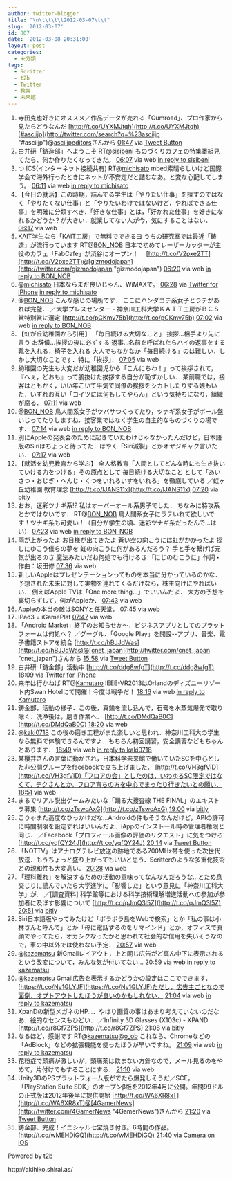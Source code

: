 ```yaml
---
author: twitter-blogger
title: "\n\t\t\t\t2012-03-07\t\t"
slug: '2012-03-07'
id: 807
date: '2012-03-08 20:31:00'
layout: post
categories:
  - 未分類
tags:
  - Scritter
  - t2b
  - Twitter
  - 教育
  - 未来館
---
```


<div xmlns:georss="http://www.georss.org/georss">

1.  <span><span>寺田克也好きにオススメ／作品データが売れる「Gumroad」、プロ作家から見たらどうなんだ [http://t.co/UYXMJtqh](http://t.co/UYXMJtqh)[#asciijp](http://twitter.com/search?q=%23asciijp "#asciijp")@[asciijpeditors](http://twitter.com/asciijpeditors "asciijpeditors")さんから</span> <span>[<span>01:47</span>](http://twitter.com/o_ob/status/177374992617586689) <span>via [Tweet Button](http://twitter.com/tweetbutton)</span></span></span>
2.  <span><span>白井研「鋳造部」へようこそ RT@[sisibeni](http://twitter.com/sisibeni "sisibeni") ものづくりカフェの特集番組見てたら、何か作りたくなってきた。</span> <span>[<span>06:07</span>](http://twitter.com/o_ob/status/177440447826894852) <span>via web</span> [in reply to sisibeni](http://twitter.com/sisibeni/status/177400083153821697)</span></span>
3.  <span><span>つ ICS(インターネット接続共有) RT@[michisato](http://twitter.com/michisato "michisato") mbed素晴らしいけど国際学会で海外行ったときにネットが不安定だと詰むなあ。と変な心配してしまう。</span> <span>[<span>06:11</span>](http://twitter.com/o_ob/status/177441311195009024) <span>via web</span> [in reply to michisato](http://twitter.com/michisato/status/177440555607928832)</span></span>
4.  <span><span>【今日の就活】この時期，詰んでる学生は「やりたい仕事」を探すのではなく「やりたくない仕事」と「やりたいわけではないけど，やればできる仕事」を明確に分類すべき．「好きな仕事」とは，「好かれた仕事」を好きになれるかどうか？が大きい．就業してない人が今，気にすることはない．</span> <span>[<span>06:17</span>](http://twitter.com/o_ob/status/177442750155862016) <span>via web</span></span></span>
5.  <span><span>KAIT学生なら「KAIT工房」で無料でできるヨ うちの研究室では最近「鋳造」が流行っています RT@[BON_NOB](http://twitter.com/BON_NOB "BON_NOB") 日本で初めてレーザーカッターが主役のカフェ「FabCafe」が渋谷にオープン！　 [http://t.co/V2pxe2TT](http://t.co/V2pxe2TT)@[gizmodojapan](http://twitter.com/gizmodojapan "gizmodojapan")</span> <span>[<span>06:20</span>](http://twitter.com/o_ob/status/177443498226745344) <span>via web</span> [in reply to BON_NOB](http://twitter.com/BON_NOB/status/177442737346457602)</span></span>
6.  <span><span>@[michisato](http://twitter.com/michisato "michisato") 日本ならまだ良いじゃん、WiMAXで。</span> <span>[<span>06:28</span>](http://twitter.com/o_ob/status/177445583076868096) <span>via [Twitter for iPhone](http://twitter.com/#!/download/iphone)</span> [in reply to michisato](http://twitter.com/michisato/status/177445070889431040)</span></span>
7.  <span><span>@[BON_NOB](http://twitter.com/BON_NOB "BON_NOB") こんな感じの場所です． ここにハンダゴテ系女子とラテがあれば完璧． ／大学プレスセンター - 神奈川工科大学ＫＡＩＴ工房がＢＣＳ賞特別賞に選定 [http://t.co/pCKmv75b](http://t.co/pCKmv75b)</span> <span>[<span>07:02</span>](http://twitter.com/o_ob/status/177454069420531712) <span>via web</span> [in reply to BON_NOB](http://twitter.com/BON_NOB/status/177447782397919233)</span></span>
8.  <span><span>【虹が丘幼稚園から引用】 「毎日続ける大切なこと」 挨拶…相手より先に言う お辞儀…挨拶の後に必ずする 返事…名前を呼ばれたらハイの返事をする 靴を入れる，椅子を入れる 大人でもなかなか「毎日続ける」のは難しい，しかし大切なことです．特に「挨拶」．</span> <span>[<span>07:05</span>](http://twitter.com/o_ob/status/177454913851375616) <span>via web</span></span></span>
9.  <span><span>幼稚園の先生も大変だが幼稚園児から「こんにちわ！」って挨拶されて，『へぇ，どおも』って腑抜けた挨拶する自分が恥ずかしい． 某前職では，接客はともかく，いい年こいて平気で同僚の挨拶をシカトしたりする娘もいた．いずれお互い「コイツには何もしてやらん」という気持ちになり，組織が腐る．</span> <span>[<span>07:11</span>](http://twitter.com/o_ob/status/177456463873187840) <span>via web</span></span></span>
10.  <span><span>@[BON_NOB](http://twitter.com/BON_NOB "BON_NOB") 鳥人間系女子がツバサつくってたり，ツナギ系女子がボール盤いじってたりしますね．接客業ではなく学生の自主的なものづくりの場です．</span> <span>[<span>07:14</span>](http://twitter.com/o_ob/status/177457135133802497) <span>via web</span> [in reply to BON_NOB](http://twitter.com/BON_NOB/status/177456802621956096)</span></span>
11.  <span><span>別にAppleの発表会のために起きていたわけじゃなかったんだけど，日本語版のSiriはちょっと待ってた．はやく「Siri滅裂」とかオヤジギャク言いたい．</span> <span>[<span>07:17</span>](http://twitter.com/o_ob/status/177457843400736769) <span>via web</span></span></span>
12.  <span><span>【就活を幼児教育から学ぶ】 全人格教育「人間としてどんな時にも生き抜いていける力をつける」その原点として 毎日続ける大切なこと として「あいさつ・おじぎ・へんじ・くつをいれるいすをいれる」を徹底している ／虹ヶ丘幼稚園 教育理念 [http://t.co/lJANS11x](http://t.co/lJANS11x)</span> <span>[<span>07:20</span>](http://twitter.com/o_ob/status/177458701274329088) <span>via [bitly](http://bit.ly)</span></span></span>
13.  <span><span>おお，迷彩ツナギ系!? 私はオーバーオール系男子でした． ちなみに特攻系とかではないです． RT@[BON_NOB](http://twitter.com/BON_NOB "BON_NOB") 鳥人間系女子にラテいれて欲しいです！ツナギ系も可愛い！（自分が学生の頃、迷彩ツナギ系だったんで…はい）</span> <span>[<span>07:23</span>](http://twitter.com/o_ob/status/177459354776244224) <span>via web</span> [in reply to BON_NOB](http://twitter.com/BON_NOB/status/177458480712658944)</span></span>
14.  <span><span>雨が上がったよ お日様が出てきたよ 蒼い空の向こうには虹がかかったよ 探しにゆこう僕らの夢を 虹の向こうに何があるんだろう？ 手と手を繋げば元気が出るのさ 魔法みたいだね何処でも行けるさ 「にじのむこうに」作詞・作曲：坂田修</span> <span>[<span>07:36</span>](http://twitter.com/o_ob/status/177462634847801344) <span>via web</span></span></span>
15.  <span><span>新しいAppleはプレゼンテーションってものを本当に分かっているのかな． 予想された未来に対して実物を連れてくるだけなら，株主向けにやればいい． 例えばApple TVは「One more thing...」でいいんだよ． 大方の予想を裏切らずして，何がAppleか．</span> <span>[<span>07:43</span>](http://twitter.com/o_ob/status/177464569004957696) <span>via web</span></span></span>
16.  <span><span>Appleの本当の敵はSONYと任天堂．</span> <span>[<span>07:45</span>](http://twitter.com/o_ob/status/177465004684099584) <span>via web</span></span></span>
17.  <span><span>iPad3 = iGamePlat</span> <span>[<span>07:47</span>](http://twitter.com/o_ob/status/177465546340712450) <span>via web</span></span></span>
18.  <span><span>「Android Market」終了のお知らせか～．ビジネスアプリとしてのプラットフォームは何処へ？ ／グーグル、「Google Play」を開設--アプリ、音楽、電子書籍ストアを統合 [http://t.co/hBJJdWas](http://t.co/hBJJdWas)@[cnet_japan](http://twitter.com/cnet_japan "cnet_japan")さんから</span> <span>[<span>15:58</span>](http://twitter.com/o_ob/status/177589001790816256) <span>via [Tweet Button](http://twitter.com/tweetbutton)</span></span></span>
19.  <span><span>白井研「鋳金部」活動中 [http://t.co/ddg8wfgT](http://t.co/ddg8wfgT)</span> <span>[<span>18:09</span>](http://twitter.com/o_ob/status/177622133827043330) <span>via [Twitter for iPhone](http://twitter.com/#!/download/iphone)</span></span></span>
20.  <span><span>来年は行かねば RT@[Kamutaro](http://twitter.com/Kamutaro "Kamutaro") IEEE-VR2013はOrlandのディズニーリゾート内Swan Hotelにて開催！今度は戦争だ！</span> <span>[<span>18:16</span>](http://twitter.com/o_ob/status/177623762496270338) <span>via web</span> [in reply to Kamutaro](http://twitter.com/Kamutaro/status/177611427866091520)</span></span>
21.  <span><span>鋳金部，活動の様子．この後，真鍮を流し込んで，石膏を水蒸気爆発で取り除く．洗浄後は，磨き作業へ． [http://t.co/DMdQaB0C](http://t.co/DMdQaB0C)</span> <span>[<span>18:20</span>](http://twitter.com/o_ob/status/177624915267162113) <span>via web</span></span></span>
22.  <span><span>@[kaki0718](http://twitter.com/kaki0718 "kaki0718") この後の磨き工程がまた楽しいと思われ．神奈川工科大の学生なら無料で体験できるんですよ．もちろん初回講習，安全講習などもちゃんとあります．</span> <span>[<span>18:49</span>](http://twitter.com/o_ob/status/177632165679480832) <span>via web</span> [in reply to kaki0718](http://twitter.com/kaki0718/status/177626725293895680)</span></span>
23.  <span><span>某櫻井さんの言葉に動かされ，日本科学未来館で働いていたSCを中心とした非公開グループをfacebookで立ち上げました． [http://t.co/VH3gfVID](http://t.co/VH3gfVID)「フロアの会」としたのは，いわゆるSC限定ではなくて，テクさんとか，フロア育ちの方を中心でまったり行きたいとの願い．</span> <span>[<span>18:51</span>](http://twitter.com/o_ob/status/177632652768190464) <span>via web</span></span></span>
24.  <span><span>まるでリアル脱出ゲームみたいな「踊る大捜査線 THE FINAL」のエキストラ募集 [http://t.co/zTswoAxG](http://t.co/zTswoAxG)</span> <span>[<span>19:00</span>](http://twitter.com/o_ob/status/177634930099109889) <span>via [bitly](http://bit.ly)</span></span></span>
25.  <span><span>こりゃまた高度なひっかけだな…Androidの件もそうなんだけど，APIの許可に時間制限を設定すればいいんだよ．iAppのインストール時の管理者権限と同じ． ／Facebook「プロフィール画像の評価のリクエスト」に気をつけろ [http://t.co/yqfQY24J](http://t.co/yqfQY24J)</span> <span>[<span>20:14</span>](http://twitter.com/o_ob/status/177653478456434688) <span>via [Tweet Button](http://twitter.com/tweetbutton)</span></span></span>
26.  <span><span>「NOTTV」はアナログテレビ放送の跡地である700MHz帯を使った次世代放送．もうちょっと盛り上がってもいいと思う．Scritterのような多重化技術との親和性も大変高い．</span> <span>[<span>20:28</span>](http://twitter.com/o_ob/status/177656946952904704) <span>via web</span></span></span>
27.  <span><span>「理科離れ」を解決するための活動の意味ってなんなんだろうな…とため息交じりに読んでいたら大学進学に「影響した」という意見に「神奈川工科大学」が． ／[調査資料] 科学館等における科学技術理解増進活動への参加が参加者に及ぼす影響について [http://t.co/qJmQ3l5Z](http://t.co/qJmQ3l5Z)</span> <span>[<span>20:51</span>](http://twitter.com/o_ob/status/177662900683546625) <span>via [bitly](http://bit.ly)</span></span></span>
28.  <span><span>Siri日本語版やってみたけど「ボラボラ島をWebで検索」とか「私の事は小林さんと呼んで」とか「母に電話するのをリマインド」とか，オフィスで真顔でやってたら，オカシクなったかと思われて社会的な信用を失いそうなので，車の中以外では使わない予定．</span> <span>[<span>20:57</span>](http://twitter.com/o_ob/status/177664361731592193) <span>via web</span></span></span>
29.  <span><span>@[kazematsu](http://twitter.com/kazematsu "kazematsu") 新Gmailレイアウト，上と同じ広告がど真ん中下に表示されるという改変について，みんな気が付いてない…</span> <span>[<span>20:59</span>](http://twitter.com/o_ob/status/177664876876021760) <span>via web</span> [in reply to kazematsu](http://twitter.com/kazematsu/status/177663128232927232)</span></span>
30.  <span><span>@[kazematsu](http://twitter.com/kazematsu "kazematsu") Gmail広告を表示するかどうかの設定はここでできます． [https://t.co/Ny1GLYJF](https://t.co/Ny1GLYJF)ただし，広告主ごとなので面倒．オプトアウトしたほうが良いのかもしれない．</span> <span>[<span>21:04</span>](http://twitter.com/o_ob/status/177666166624493568) <span>via web</span> [in reply to kazematsu](http://twitter.com/kazematsu/status/177665289469689857)</span></span>
31.  <span><span>XpanDの新型メガネのHP…．やはり画質の事はあまり考えていないのだなあ．絵的なセンスもひどい． ／Infinity 3D Glasses (X103c) - XPAND [http://t.co/r8Gf7ZPS](http://t.co/r8Gf7ZPS)</span> <span>[<span>21:08</span>](http://twitter.com/o_ob/status/177667101887180800) <span>via [bitly](http://bit.ly)</span></span></span>
32.  <span><span>なるほど，感謝です RT@[kazematsu](http://twitter.com/kazematsu "kazematsu")@[o_ob](http://twitter.com/o_ob "o_ob") これなら、Chromeなどの「AdBlock」などの拡張機能を使ったほうが早いですね。</span> <span>[<span>21:09</span>](http://twitter.com/o_ob/status/177667424341073921) <span>via web</span> [in reply to kazematsu](http://twitter.com/kazematsu/status/177666873935147008)</span></span>
33.  <span><span>花粉症で頭痛が激しいが，頭痛薬は飲まない方針なので，メール見るのをやめて，片付けでもすることにする．</span> <span>[<span>21:10</span>](http://twitter.com/o_ob/status/177667664632754176) <span>via web</span></span></span>
34.  <span><span>Unity3DのPSプラットフォーム版がでたら爆発しそうだ／SCE，「PlayStation Suite SDK」のオープンβ版を2012年4月に公開。年間99ドルの正式版は2012年後半に提供開始 [http://t.co/WA6XR8xT](http://t.co/WA6XR8xT)@[4GamerNews](http://twitter.com/4GamerNews "4GamerNews")さんから</span> <span>[<span>21:20</span>](http://twitter.com/o_ob/status/177669997957615617) <span>via [Tweet Button](http://twitter.com/tweetbutton)</span></span></span>
35.  <span><span>鋳金部、完成！イニシャル七宝焼き付き。6時間の作品。 [http://t.co/wMEHDiGQ](http://t.co/wMEHDiGQ)</span> <span>[<span>21:40</span>](http://twitter.com/o_ob/status/177675266280271873) <span>via [Camera on iOS](http://www.apple.com)</span></span></span>

</div>

Powered by [t2b](http://t2b.utilz.jp/)

<div>http://akihiko.shirai.as/</div>